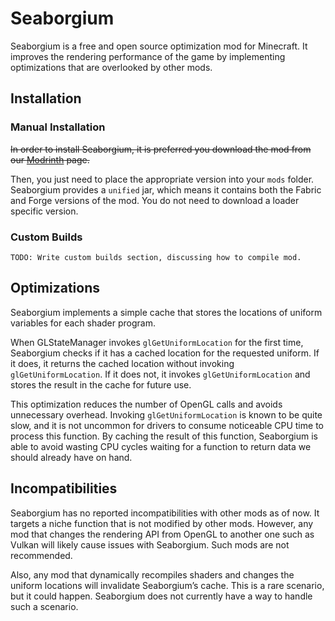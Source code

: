 # Seaborgium
Seaborgium is a free and open source optimization mod for Minecraft. It improves the rendering performance of the game by implementing optimizations that are overlooked by other mods.

## Installation
### Manual Installation
~~In order to install Seaborgium, it is preferred you download the mod from our [Modrinth](https://modrinth.com/mod/seaborgium) page.~~

Then, you just need to place the appropriate version into your `mods` folder. Seaborgium provides a `unified` jar, which means it contains both the Fabric and Forge versions of the mod. 
You do not need to download a loader specific version.

### Custom Builds
`TODO: Write custom builds section, discussing how to compile mod.`

## Optimizations
Seaborgium implements a simple cache that stores the locations of uniform variables for each shader program. 

When GLStateManager invokes `glGetUniformLocation` for the first time, Seaborgium checks if it has a cached location for the requested uniform. 
If it does, it returns the cached location without invoking `glGetUniformLocation`. 
If it does not, it invokes `glGetUniformLocation` and stores the result in the cache for future use.

This optimization reduces the number of OpenGL calls and avoids unnecessary overhead. 
Invoking `glGetUniformLocation` is known to be quite slow, and it is not uncommon for drivers to consume noticeable CPU time to process this function. 
By caching the result of this function, Seaborgium is able to avoid wasting CPU cycles waiting for a function to return data we should already have on hand.

## Incompatibilities
Seaborgium has no reported incompatibilities with other mods as of now. It targets a niche function that is not modified by other mods. However, any mod that changes the rendering API from OpenGL to another one such as Vulkan will likely cause issues with Seaborgium. Such mods are not recommended.

Also, any mod that dynamically recompiles shaders and changes the uniform locations will invalidate Seaborgium’s cache. This is a rare scenario, but it could happen. Seaborgium does not currently have a way to handle such a scenario.
